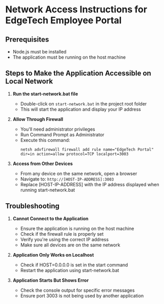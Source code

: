 # Network Access Instructions for EdgeTech Employee Portal

## Prerequisites
- Node.js must be installed
- The application must be running on the host machine

## Steps to Make the Application Accessible on Local Network

1. **Run the start-network.bat file**
   - Double-click on `start-network.bat` in the project root folder
   - This will start the application and display your IP address

2. **Allow Through Firewall**
   - You'll need administrator privileges
   - Run Command Prompt as Administrator
   - Execute this command:
     ```
     netsh advfirewall firewall add rule name="EdgeTech Portal" dir=in action=allow protocol=TCP localport=3003
     ```

3. **Access from Other Devices**
   - From any device on the same network, open a browser
   - Navigate to: `http://[HOST-IP-ADDRESS]:3003`
   - Replace [HOST-IP-ADDRESS] with the IP address displayed when running start-network.bat

## Troubleshooting

1. **Cannot Connect to the Application**
   - Ensure the application is running on the host machine
   - Check if the firewall rule is properly set
   - Verify you're using the correct IP address
   - Make sure all devices are on the same network

2. **Application Only Works on Localhost**
   - Check if HOST=0.0.0.0 is set in the start command
   - Restart the application using start-network.bat

3. **Application Starts But Shows Error**
   - Check the console output for specific error messages
   - Ensure port 3003 is not being used by another application 